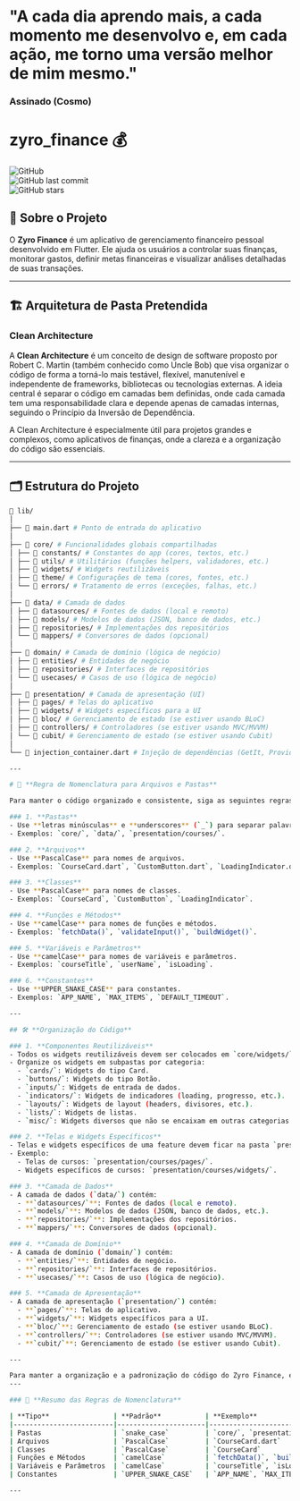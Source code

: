# "A cada dia aprendo mais, a cada momento me desenvolvo e, em cada ação, me torno uma versão melhor de mim mesmo."  
### Assinado (Cosmo)  

# zyro_finance 💰  

![GitHub](https://img.shields.io/github/license/c-o-s-m-o/zyro_finance?style=for-the-badge)  
![GitHub last commit](https://img.shields.io/github/last-commit/c-o-s-m-o/zyro_finance?style=for-the-badge)  
![GitHub stars](https://img.shields.io/github/stars/c-o-s-m-o/zyro_finance?style=for-the-badge)  

## 📖 Sobre o Projeto  

O **Zyro Finance** é um aplicativo de gerenciamento financeiro pessoal desenvolvido em Flutter. Ele ajuda os usuários a controlar suas finanças, monitorar gastos, definir metas financeiras e visualizar análises detalhadas de suas transações.  

---

## 🏗️ Arquitetura de Pasta Pretendida  
### Clean Architecture  

A **Clean Architecture** é um conceito de design de software proposto por Robert C. Martin (também conhecido como Uncle Bob) que visa organizar o código de forma a torná-lo mais testável, flexível, manutenível e independente de frameworks, bibliotecas ou tecnologias externas. A ideia central é separar o código em camadas bem definidas, onde cada camada tem uma responsabilidade clara e depende apenas de camadas internas, seguindo o Princípio da Inversão de Dependência.  

A Clean Architecture é especialmente útil para projetos grandes e complexos, como aplicativos de finanças, onde a clareza e a organização do código são essenciais.  

---

## 🗂️ Estrutura do Projeto

```bash
📁 lib/
│
├── 📄 main.dart # Ponto de entrada do aplicativo
│
├── 📁 core/ # Funcionalidades globais compartilhadas
│ ├── 📁 constants/ # Constantes do app (cores, textos, etc.)
│ ├── 📁 utils/ # Utilitários (funções helpers, validadores, etc.)
│ ├── 📁 widgets/ # Widgets reutilizáveis
│ ├── 📁 theme/ # Configurações de tema (cores, fontes, etc.)
│ └── 📁 errors/ # Tratamento de erros (exceções, falhas, etc.)
│
├── 📁 data/ # Camada de dados
│ ├── 📁 datasources/ # Fontes de dados (local e remoto)
│ ├── 📁 models/ # Modelos de dados (JSON, banco de dados, etc.)
│ ├── 📁 repositories/ # Implementações dos repositórios
│ └── 📁 mappers/ # Conversores de dados (opcional)
│
├── 📁 domain/ # Camada de domínio (lógica de negócio)
│ ├── 📁 entities/ # Entidades de negócio
│ ├── 📁 repositories/ # Interfaces de repositórios
│ └── 📁 usecases/ # Casos de uso (lógica de negócio)
│
├── 📁 presentation/ # Camada de apresentação (UI)
│ ├── 📁 pages/ # Telas do aplicativo
│ ├── 📁 widgets/ # Widgets específicos para a UI
│ ├── 📁 bloc/ # Gerenciamento de estado (se estiver usando BLoC)
│ ├── 📁 controllers/ # Controladores (se estiver usando MVC/MVVM)
│ └── 📁 cubit/ # Gerenciamento de estado (se estiver usando Cubit)
│
└── 📄 injection_container.dart # Injeção de dependências (GetIt, Provider, etc.)

---

# 📌 **Regra de Nomenclatura para Arquivos e Pastas**

Para manter o código organizado e consistente, siga as seguintes regras de nomenclatura:

### 1. **Pastas**
- Use **letras minúsculas** e **underscores** (`_`) para separar palavras.
- Exemplos: `core/`, `data/`, `presentation/courses/`.

### 2. **Arquivos**
- Use **PascalCase** para nomes de arquivos.
- Exemplos: `CourseCard.dart`, `CustomButton.dart`, `LoadingIndicator.dart`.

### 3. **Classes**
- Use **PascalCase** para nomes de classes.
- Exemplos: `CourseCard`, `CustomButton`, `LoadingIndicator`.

### 4. **Funções e Métodos**
- Use **camelCase** para nomes de funções e métodos.
- Exemplos: `fetchData()`, `validateInput()`, `buildWidget()`.

### 5. **Variáveis e Parâmetros**
- Use **camelCase** para nomes de variáveis e parâmetros.
- Exemplos: `courseTitle`, `userName`, `isLoading`.

### 6. **Constantes**
- Use **UPPER_SNAKE_CASE** para constantes.
- Exemplos: `APP_NAME`, `MAX_ITEMS`, `DEFAULT_TIMEOUT`.

---

## 🛠️ **Organização do Código**

### 1. **Componentes Reutilizáveis**
- Todos os widgets reutilizáveis devem ser colocados em `core/widgets/`.
- Organize os widgets em subpastas por categoria:
  - `cards/`: Widgets do tipo Card.
  - `buttons/`: Widgets do tipo Botão.
  - `inputs/`: Widgets de entrada de dados.
  - `indicators/`: Widgets de indicadores (loading, progresso, etc.).
  - `layouts/`: Widgets de layout (headers, divisores, etc.).
  - `lists/`: Widgets de listas.
  - `misc/`: Widgets diversos que não se encaixam em outras categorias.

### 2. **Telas e Widgets Específicos**
- Telas e widgets específicos de uma feature devem ficar na pasta `presentation/<feature>/`.
- Exemplo:
  - Telas de cursos: `presentation/courses/pages/`.
  - Widgets específicos de cursos: `presentation/courses/widgets/`.

### 3. **Camada de Dados**
- A camada de dados (`data/`) contém:
  - **`datasources/`**: Fontes de dados (local e remoto).
  - **`models/`**: Modelos de dados (JSON, banco de dados, etc.).
  - **`repositories/`**: Implementações dos repositórios.
  - **`mappers/`**: Conversores de dados (opcional).

### 4. **Camada de Domínio**
- A camada de domínio (`domain/`) contém:
  - **`entities/`**: Entidades de negócio.
  - **`repositories/`**: Interfaces de repositórios.
  - **`usecases/`**: Casos de uso (lógica de negócio).

### 5. **Camada de Apresentação**
- A camada de apresentação (`presentation/`) contém:
  - **`pages/`**: Telas do aplicativo.
  - **`widgets/`**: Widgets específicos para a UI.
  - **`bloc/`**: Gerenciamento de estado (se estiver usando BLoC).
  - **`controllers/`**: Controladores (se estiver usando MVC/MVVM).
  - **`cubit/`**: Gerenciamento de estado (se estiver usando Cubit).

---

Para manter a organização e a padronização do código do Zyro Finance, esta regra de nomenclatura deve ser seguida para todos os arquivos e pastas do projeto.
---

### 🎯 **Resumo das Regras de Nomenclatura**

| **Tipo**                | **Padrão**           | **Exemplo**                     |
|-------------------------|----------------------|---------------------------------|
| Pastas                  | `snake_case`         | `core/`, `presentation/courses/`|
| Arquivos                | `PascalCase`         | `CourseCard.dart`               |
| Classes                 | `PascalCase`         | `CourseCard`                    |
| Funções e Métodos       | `camelCase`          | `fetchData()`, `buildWidget()`  |
| Variáveis e Parâmetros  | `camelCase`          | `courseTitle`, `isLoading`      |
| Constantes              | `UPPER_SNAKE_CASE`   | `APP_NAME`, `MAX_ITEMS`         |

---